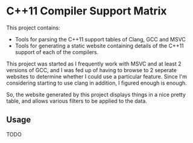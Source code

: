C++11 Compiler Support Matrix
==

This project contains:

* Tools for parsing the C++11 support tables of Clang, GCC and MSVC
* Tools for generating a static website containing details of the C++11 support of each of the compilers.

This project was started as I frequently work with MSVC and at least 2 versions of GCC, and I was fed up of having to browse to 2 seperate websites to determine whether I could use a particular feature.  Since I'm considering starting to use clang in addition, I figured enough is enough.

So, the website generated by this project displays things in a nice pretty table, and allows various filters to be applied to the data.

Usage
--
TODO
